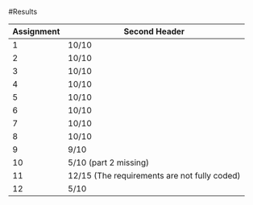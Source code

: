 #Results

|  Assignment   | Second Header |
| ------------- | ------------- |
| 1  | 10/10  |
| 2  | 10/10  |
| 3  | 10/10  |
| 4  | 10/10  |
| 5  | 10/10  |
| 6  | 10/10  |
| 7  | 10/10  |
| 8  | 10/10  |
| 9  | 9/10 |
| 10 | 5/10 (part 2 missing)  | Modify the code in Part 1, so that there is no bounds on the size of the stack (LIFO).  Tip: use a List instead of arrays.
| 11 | 12/15 (The requirements are not fully coded)  |
| 12 | 5/10  |
